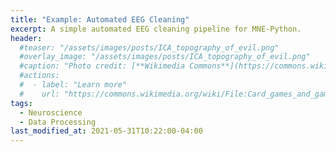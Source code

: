 ```yaml
---
title: "Example: Automated EEG Cleaning"
excerpt: A simple automated EEG cleaning pipeline for MNE-Python.
header:
  #teaser: "/assets/images/posts/ICA_topography_of_evil.png"
  #overlay_image: "/assets/images/posts/ICA_topography_of_evil.png"
  #caption: "Photo credit: [**Wikimedia Commons**](https://commons.wikimedia.org/wiki/)"
  #actions:
  #  - label: "Learn more"
  #    url: "https://commons.wikimedia.org/wiki/File:Card_games_and_game_tokens_01.jpg"
tags:
  - Neuroscience
  - Data Processing
last_modified_at: 2021-05-31T10:22:00-04:00
---
```


<style>
iframe{height:8000px !important;}
</style>

<script src="https://gist.github.com/DiGyt/a0a4294217b67e636318f48bc51cdacc.js"></script>
